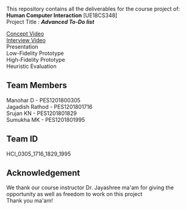 This repository contains all the deliverables for the course project of: **Human Computer Interaction** [UE18CS348]<br />
Project Title : **_Advanced To-Do list_**<br />

[Concept Video](https://drive.google.com/file/d/1vhtDLKgDslUDlTzeiW93g6qC5iwQepTc/view?usp=sharing)<br />
[Interview Video](https://drive.google.com/file/d/1jrQsO_1fR3CqbeLPwfJfztQCl4N3b2iE/view?usp=sharing)<br />
Presentation<br />
Low-Fidelity Prototype<br />
High-Fidelity Prototype<br />
Heuristic Evaluation<br />

## Team Members

Manohar D - PES1201800305<br />
Jagadish Rathod - PES1201801716<br />
Srujan KN - PES1201801829<br />
Sumukha MK - PES1201801995<br />

## Team ID

HCI_0305_1716_1829_1995 <br/>

## Acknowledgement

We thank our course instructor Dr. Jayashree ma'am for giving the opportunity as well as freedom to work on this project<br />
Thank you ma'am!
